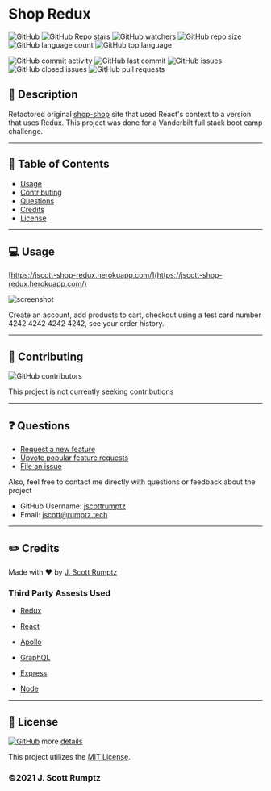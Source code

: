 # Shop Redux
    
[![GitHub](https://img.shields.io/github/license/jscottrumptz/shop-redux)](https://github.com/jscottrumptz/shop-redux/blob/main/LICENSE/)
![GitHub Repo stars](https://img.shields.io/github/stars/jscottrumptz/shop-redux?style=social)
![GitHub watchers](https://img.shields.io/github/watchers/jscottrumptz/shop-redux?style=social)
![GitHub repo size](https://img.shields.io/github/repo-size/jscottrumptz/shop-redux)
![GitHub language count](https://img.shields.io/github/languages/count/jscottrumptz/shop-redux)
![GitHub top language](https://img.shields.io/github/languages/top/jscottrumptz/shop-redux)

![GitHub commit activity](https://img.shields.io/github/commit-activity/m/jscottrumptz/shop-redux)
![GitHub last commit](https://img.shields.io/github/last-commit/jscottrumptz/shop-redux)
![GitHub issues](https://img.shields.io/github/issues-raw/jscottrumptz/shop-redux)
![GitHub closed issues](https://img.shields.io/github/issues-closed-raw/jscottrumptz/shop-redux)
![GitHub pull requests](https://img.shields.io/github/issues-pr-raw/jscottrumptz/shop-redux)

## 💬 Description
Refactored original [shop-shop](https://github.com/jscottrumptz/shop-shop) site that used React's context to a version that uses Redux. This project was done for a Vanderbilt full stack boot camp challenge.

---
## 📓 Table of Contents


* [Usage](#usage)
* [Contributing](#contributing)
* [Questions](#questions)
* [Credits](#credits)
* [License](#license)



---
## 💻 Usage 
[https://jscott-shop-redux.herokuapp.com/](https://jscott-shop-redux.herokuapp.com/)
    
![screenshot](https://user-images.githubusercontent.com/74981245/115575832-8d9c1300-a288-11eb-976d-ee1c56bf93ef.png)

Create an account, add products to cart, checkout using a test card number 4242 4242 4242 4242, see your order history.



---
## 📌 Contributing
![GitHub contributors](https://img.shields.io/github/contributors/jscottrumptz/shop-redux)

This project is not currently seeking contributions

---
## ❓ Questions

- [Request a new feature](mailto:jscott@rumptz.tech?subject=Feature%20request%20for%20shop-redux)
- [Upvote popular feature requests](https://github.com/jscottrumptz/shop-redux/issues?q=is%3Aopen+is%3Aissue+label%3Afeature-request+sort%3Areactions-%2B1-desc)
- [File an issue](https://github.com/jscottrumptz/shop-redux/issues/new/)

Also, feel free to contact me directly with questions or feedback about the project
- GitHub Username: [jscottrumptz](https://github.com/jscottrumptz)
- Email: [jscott@rumptz.tech](mailto:jscott@rumptz.tech?subject=Question%20about%20shop-redux)



---
## ✏️ Credits
Made with ❤️ by [J. Scott Rumptz](https://github.com/jscottrumptz/)

### Third Party Assests Used
- [Redux](https://redux.js.org/)
                    
- [React](https://reactjs.org/)
                    
- [Apollo](https://www.apollographql.com/)
                    
- [GraphQL](https://graphql.org/)
                    
- [Express](https://expressjs.com/)
                    
- [Node](https://nodejs.org/)
                    




---

## 🔐 License
[![GitHub](https://img.shields.io/github/license/jscottrumptz/shop-redux)](https://github.com/jscottrumptz/shop-redux/blob/main/LICENSE/) more [details](https://github.com/jscottrumptz/shop-redux/blob/main/LICENSE/)

This project utilizes the [MIT License](https://github.com/jscottrumptz/shop-redux/blob/main/LICENSE/).

### ©️2021 J. Scott Rumptz

